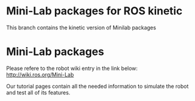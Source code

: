 # Mini-Lab packages for ROS kinetic
This branch contains the kinetic version of Minilab packages

# Mini-Lab packages
Please refere to the robot wiki entry in the link below: http://wiki.ros.org/Mini-Lab

Our tutorial pages contain all the needed information to simulate the robot and test all of its features.
